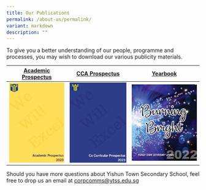 ```yaml
---
title: Our Publications
permalink: /about-us/permalink/
variant: markdown
description: ""
---
```

To give you a better understanding of our people, programme and processes, you may wish to download our various publicity materials. 

| [Academic Prospectus](https://drive.google.com/drive/folders/1tqMcCv0SbiQpHUGUK8CcD2Xj_8pWUs1Z)| [CCA Prospectus](https://drive.google.com/drive/folders/1tqMcCv0SbiQpHUGUK8CcD2Xj_8pWUs1Z) | [Yearbook](https://drive.google.com/drive/folders/1tqMcCv0SbiQpHUGUK8CcD2Xj_8pWUs1Z) |
| -------- | -------- | -------- |
| ![](/images/academic%20prospectus%202023.png)     | ![](/images/cca%20prospectus%202023.png)  |![](/images/2022%20yearbook.png)     |
 
Should you have more questions about Yishun Town Secondary School, feel free to drop us an email at [corpcomms@ytss.edu.sg](corpcomms@ytss.edu.sg)
